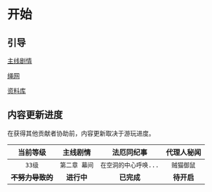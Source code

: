 # 开始

## 引导

[主线剧情](/main-line/index)

[绳网](/inter-knot/index)

[资料库](/information/index)

## 内容更新进度

在获得其他贡献者协助前，内容更新取决于游玩进度。

|       当前等级       |   主线剧情    |      法厄同纪事       | 代理人秘闻 |
| :------------------: | :-----------: | :-------------------: | :--------: |
|        `33级`        | `第二章 幕间` | `在空洞的中心呼唤...` | `贼猫御鼠` |
| **~~不努力导致的~~** |  **进行中**   |      **已完成**       | **待开启** |
